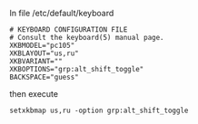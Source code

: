 In file /etc/default/keyboard 

```
# KEYBOARD CONFIGURATION FILE
# Consult the keyboard(5) manual page.
XKBMODEL="pc105"
XKBLAYOUT="us,ru"
XKBVARIANT=""
XKBOPTIONS="grp:alt_shift_toggle"
BACKSPACE="guess"
```

then execute
```
setxkbmap us,ru -option grp:alt_shift_toggle
```
